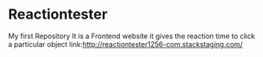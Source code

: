 # Reactiontester
My first Repository
It is a Frontend website it gives the reaction time to click a particular object
link:http://reactiontester1256-com.stackstaging.com/
